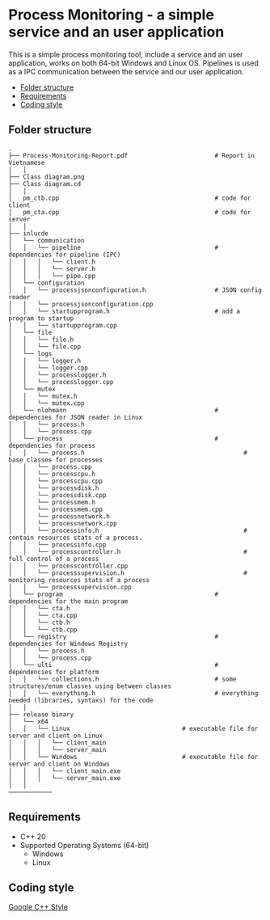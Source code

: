 # Process Monitoring - a simple service and an user application

This is a simple process monitoring tool, include a service and an user application, works on both 64-bit Windows and Linux OS. Pipelines is used as a IPC communication between the service and our user application.

- [Folder structure](#folder-structure)
- [Requirements](#requirements)
- [Coding style](#coding-style)

Folder structure
----------------
```
.
├── Process-Monitoring-Report.pdf                        # Report in Vietnamese
│   │
├── Class diagram.png
├── Class diagram.cd
│   │                
│   pm_ctb.cpp                                           # code for client
│   pm_cta.cpp                                           # code for server
│   │                
├── inlucde
│   └── communication                                            
│   │   └── pipeline                                     # dependencies for pipeline (IPC)
│   │   │   └── client.h
│   │   │   └── server.h
│   │   │   └── pipe.cpp
│   └── configuration                                     
│   │   └── processjsonconfiguration.h                   # JSON config reader
│   │   └── processjsonconfiguration.cpp
│   │   └── startupprogram.h                             # add a program to startup
│   │   └── startupprogram.cpp
│   └── file                                             
│   │   └── file.h
│   │   └── file.cpp
│   └── logs                                             
│   │   └── logger.h
│   │   └── logger.cpp
│   │   └── processlogger.h
│   │   └── processlogger.cpp
│   └── mutex                                            
│   │   └── mutex.h
│   │   └── mutex.cpp
│   └── nlohmann                                         # dependencies for JSON reader in Linux
│   │   └── process.h
│   │   └── process.cpp
│   └── process                                          # dependencies for process
│   │   └── process.h                                            # base classes for processes
│   │   └── process.cpp                                          
│   │   └── processcpu.h
│   │   └── processcpu.cpp
│   │   └── processdisk.h
│   │   └── processdisk.cpp
│   │   └── processmem.h
│   │   └── processmem.cpp
│   │   └── processnetwork.h
│   │   └── processnetwork.cpp
│   │   └── processinfo.h                                        # contain resources stats of a process.
│   │   └── processinfo.cpp
│   │   └── processcontroller.h                                  # full control of a process 
│   │   └── processcontroller.cpp
│   │   └── processsupervision.h                                 # monitoring resources stats of a process
│   │   └── processsupervision.cpp
│   └── program                                          # dependencies for the main program
│   │   └── cta.h
│   │   └── cta.cpp
│   │   └── ctb.h
│   │   └── ctb.cpp
│   └── registry                                         # dependencies for Windows Registry
│   │   └── process.h
│   │   └── process.cpp
│   └── ulti                                             # dependencies for platform 
│   │   └── collections.h                                # some structures/enum classes using between classes
│   │   └── everything.h                                 # everything needed (libraries, syntaxs) for the code
│   │                
├── release binary
│   └── x64
│   │   └── Linux                               # executable file for server and client on Linux
│   │   │   └── client_main		
│   │   │   └── server_main			
│   │   └── Windows                             # executable file for server and client on Windows
│   │   │   └── client_main.exe			
│   │   │   └── server_main.exe
│   │
────────────	
```


Requirements
---
* C++ 20
* Supported Operating Systems (64-bit)
  * Windows
  * Linux

Coding style
------------
[Google C++ Style](https://google.github.io/styleguide/cppguide.html)
